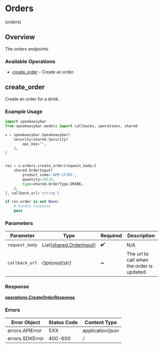 # Orders
(*orders*)

## Overview

The orders endpoints.

### Available Operations

* [create_order](#create_order) - Create an order.

## create_order

Create an order for a drink.

### Example Usage

```python
import speakeasybar
from speakeasybar.models import callbacks, operations, shared

s = speakeasybar.Speakeasybar(
    security=shared.Security(
        api_key="",
    ),
)


res = s.orders.create_order(request_body=[
    shared.OrderInput(
        product_code='APM-1F2D3',
        quantity=26535,
        type=shared.OrderType.DRINK,
    ),
], callback_url='string')

if res.order is not None:
    # handle response
    pass
```

### Parameters

| Parameter                                                    | Type                                                         | Required                                                     | Description                                                  |
| ------------------------------------------------------------ | ------------------------------------------------------------ | ------------------------------------------------------------ | ------------------------------------------------------------ |
| `request_body`                                               | List[[shared.OrderInput](../../models/shared/orderinput.md)] | :heavy_check_mark:                                           | N/A                                                          |
| `callback_url`                                               | *Optional[str]*                                              | :heavy_minus_sign:                                           | The url to call when the order is updated.                   |


### Response

**[operations.CreateOrderResponse](../../models/operations/createorderresponse.md)**
### Errors

| Error Object     | Status Code      | Content Type     |
| ---------------- | ---------------- | ---------------- |
| errors.APIError  | 5XX              | application/json |
| errors.SDKError  | 400-600          | */*              |

